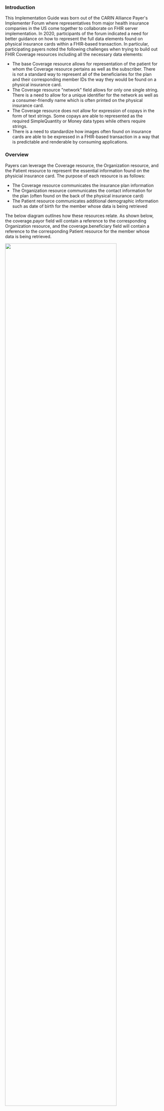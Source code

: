 ### Introduction
<p>This Implementation Guide was born out of the CARIN Alliance Payer's Implementer Forum where representatives from major health insurance companies in the US come together to collaborate on FHIR server implementation. In 2020, participants of the forum indicated a need for better guidance on how to represent the full data elements found on physical insurance cards within a FHIR-based transaction. In particular, participating payers noted the following challenges when trying to build out FHIR Coverage resources including all the necessary data elements:</p>

* The base Coverage resource allows for representation of the patient for whom the Coverage resource pertains as well as the subscriber. There is not a standard way to represent all of the beneficiaries for the plan and their corresponding member IDs the way they would be found on a physical insurance card.
* The Coverage resource "network" field allows for only one single string. There is a need to allow for a unique identifier for the network as well as a consumer-friendly name which is often printed on the physical insurance card.
* The Coverage resource does not allow for expression of copays in the form of text strings. Some copays are able to represented as the required SimpleQuantity or Money data types while others require strings.
* There is a need to standardize how images often found on insurance cards are able to be expressed in a FHIR-based transaction in a way that is predictable and renderable by consuming applications.

### Overview
<p>Payers can leverage the Coverage resource, the Organization resource, and the Patient resource to represent the essential information found on the physicial insurance card. The purpose of each resource is as follows:</p>

* The Coverage resource communicates the insurance plan information
* The Organization resource communicates the contact information for the plan (often found on the back of the physical insurance card)
* The Patient resource communicates additional demographic information such as date of birth for the member whose data is being retrieved

<p>The below diagram outlines how these resources relate. As shown below, the coverage.payor field will contain a reference to the corresponding Organization resource, and the coverage.beneficiary field will contain a reference to the corresponding Patient resource for the member whose data is being retrieved. </p>

<p><img style="width: 85%; float: none; align: middle;" src="ResourceDiagram.png"/></p>

### Additional Information

<p>For additional information about the exchange of insurance card information please visit these pages:</p>

* Use Case
* Physical Insurance Card Data Elements

### Boundaries

<p>This Implementation Guide enables the digital exchange and digital rendering of the elements found on a person’s physical insurance card. The primary use case is to support insurance members who wish to retrieve their proof of insurance coverage digitally via a consumer-facing application. This IG does NOT address eligibility checks between health providers and the insurance company. This IG is not intended to replace use of any existing standards for pharmacy insurance cards, i.e. NCPDP standards, and is being provided to augment existing physical insurance cards where pharmacy benefits may need to be included with other coverage. </p>


